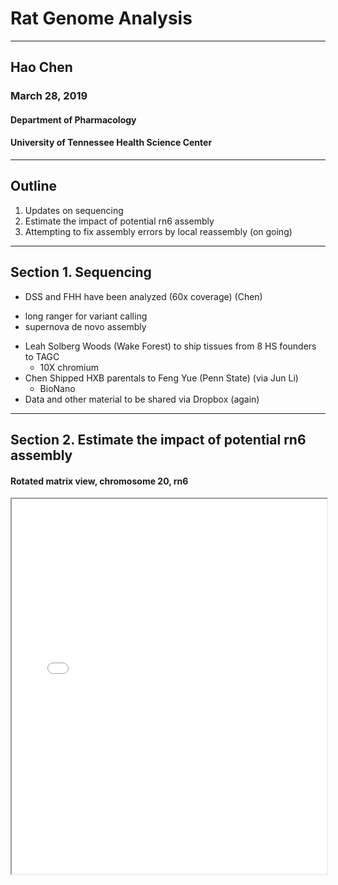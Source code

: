 # Rat Genome Analysis  

<hr>

## Hao Chen
### March 28, 2019

#### Department of Pharmacology
#### University of Tennessee Health Science Center


---
## Outline

1. Updates on sequencing
2. Estimate the impact of potential rn6 assembly 
3. Attempting to fix assembly errors by local reassembly (on going)

---

## Section 1. Sequencing 
* DSS and FHH have been analyzed  (60x coverage) (Chen)
 - long ranger for variant calling
 - supernova de novo assembly
* Leah Solberg Woods  (Wake Forest) to ship tissues from 8 HS founders to TAGC
  - 10X chromium
* Chen Shipped HXB parentals to Feng Yue (Penn State) (via Jun Li)
  - BioNano
* Data and other material to be shared via Dropbox (again) 

---

##  Section 2. Estimate the impact of potential rn6 assembly 
#### Rotated matrix view, chromosome 20, rn6

<iframe src="./pdf/rotated_matrixView_chr20.pdf" width="100%" height=600px>

---

## Rotated matrix view
#### chromosome 19, mouse genome  (C57BL/6)
David Ashbrook
<iframe src="./pdf/compiled_chr19_B6.pdf" width="100%" height=600px>

---

## Overlapping of SV with genes and exons
(SV = assembly error in this context)
#### High quality calls (1,133)


<img src="./images/ratGenome/rn6_gene_exon_overlap_with_highQC_SV.png" width=90%>

---

## Overlapping of SV with genes and exons
(SV = assembly error in this context)
#### All calls (17,288)

<img src="./images/ratGenome/rn6_gene_exon_overlap_with_SV.png" width=90%>

---
## expression QTL 

<img src="https://ars.els-cdn.com/content/image/1-s2.0-S0925443914001112-gr1_lrg.jpg" width=50%>

---
## eQTL of five brain regions from 88 HS rats


<a href="https://chen42.shinyapps.io/shiny/" target=_new> <img src="./images/ratGenome/hs_eqtl_app.png"> </a>

https://chen42.shinyapps.io/shiny/

---

## cis- vs trans- eQTLs
### five brain regions

<img src="./images/ratGenome/five_regions_gemma_loco_all_eqtl.png" width=60%>

---
## Distribution of the distance between SNP and TSS 

<img src="./images/ratGenome/distribution_dist_snp_gstart_logp.png">


---
## Summary

* rn6 assembly error does seem to affect analysis results.
* but the scope appear to be limited based on High Quality SV calls and eQTL results.
* it will be useful to compare mouse eQTL (especially brain) data.

---

##  Section 3. Correcting Assembly Errors

* Genome-wide approach
  * Tigmint-ARCS-Sealer--
* Local approach
  * identify SV
  * extract reads associated with the SV
  * reconstruct region using de novo assembly  
  * assess quality
  * <a href="https://github.com/grocsvs/grocsvs">GROC-SVs</a> (<a href="https://www.nature.com/articles/nmeth.4366">Nature Methods 2017</a>) 

---

## GROC-SVs  analysis

* Input  data
  * BN eve and BN male 10X chromium data (joint calling SV is supported)
* Run time: Feb 21 -- March 11 on ACF using one node with up to 80 threads (with several interruptions) 
* Results
  * Assembled 3217 SVS, most with multiple contigs
  
```
total breakpoints       3713
breakpoints
               n=1      3484
               n=2      99
               n=3      5
               n=4      4
assembled       93 (3%)
intrachromosomal        3110 (84%)
 - median distance      111 kb
 -    min distance      16 kb
 -    max distance      231,298 kb
private 641 (17%)
 - pintrachromosomal    450 (70%)
shared  3072 (83%)
 - sintrachromosomal    2660 (87%)
BN_eve  3398
BN_son  3387
```
---

## Next steps

* Generate a high density genetic marker set from HS data  (Tristan, Hao)
* Examine GROC-SVS results (Hao)
* Fix GC bias then try tigmint-arcs-pipeline again (Tristan) 
* Working on manuscript describing rn6 assembly issues (Tristan, Hao, team)

